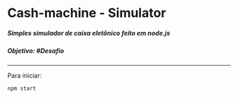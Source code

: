 # Cash-machine - Simulator

##### Simples simulador de caixa eletônico feito em node.js

##### Objetivo: **#Desafio**   

---
 Para iniciar:
 
  ```npm start```

